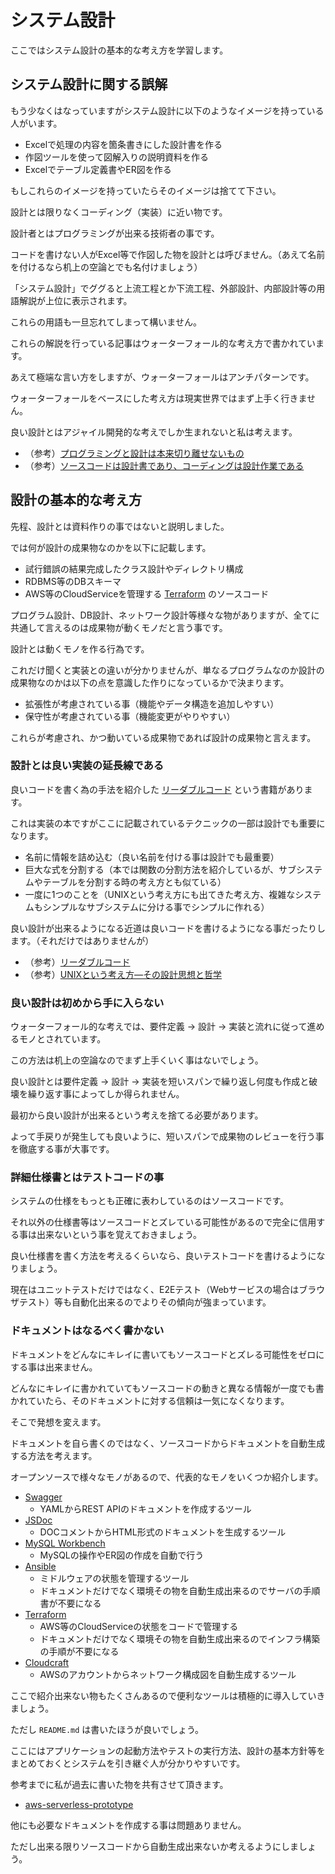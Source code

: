 # システム設計

ここではシステム設計の基本的な考え方を学習します。

## システム設計に関する誤解

もう少なくはなっていますがシステム設計に以下のようなイメージを持っている人がいます。

- Excelで処理の内容を箇条書きにした設計書を作る
- 作図ツールを使って図解入りの説明資料を作る
- Excelでテーブル定義書やER図を作る

もしこれらのイメージを持っていたらそのイメージは捨てて下さい。

設計とは限りなくコーディング（実装）に近い物です。

設計者とはプログラミングが出来る技術者の事です。

コードを書けない人がExcel等で作図した物を設計とは呼びません。（あえて名前を付けるなら机上の空論とでも名付けましょう）

「システム設計」でググると上流工程とか下流工程、外部設計、内部設計等の用語解説が上位に表示されます。

これらの用語も一旦忘れてしまって構いません。

これらの解説を行っている記事はウォーターフォール的な考え方で書かれています。

あえて極端な言い方をしますが、ウォーターフォールはアンチパターンです。

ウォーターフォールをベースにした考え方は現実世界ではまず上手く行きません。

良い設計とはアジャイル開発的な考えでしか生まれないと私は考えます。

- （参考）[プログラミングと設計は本来切り離せないもの](http://d.hatena.ne.jp/ryoasai/20101030/1288432422)
- （参考）[ソースコードは設計書であり、コーディングは設計作業である](https://qiita.com/mdstoy/items/5510f94c9ed981cfbb85)

## 設計の基本的な考え方

先程、設計とは資料作りの事ではないと説明しました。

では何が設計の成果物なのかを以下に記載します。

- 試行錯誤の結果完成したクラス設計やディレクトリ構成
- RDBMS等のDBスキーマ
- AWS等のCloudServiceを管理する [Terraform](https://www.terraform.io/) のソースコード

プログラム設計、DB設計、ネットワーク設計等様々な物がありますが、全てに共通して言えるのは成果物が動くモノだと言う事です。

設計とは動くモノを作る行為です。

これだけ聞くと実装との違いが分かりませんが、単なるプログラムなのか設計の成果物なのかは以下の点を意識した作りになっているかで決まります。

- 拡張性が考慮されている事（機能やデータ構造を追加しやすい）
- 保守性が考慮されている事（機能変更がやりやすい）

これらが考慮され、かつ動いている成果物であれば設計の成果物と言えます。

### 設計とは良い実装の延長線である

良いコードを書く為の手法を紹介した [リーダブルコード](https://www.amazon.co.jp/dp/4873115655) という書籍があります。

これは実装の本ですがここに記載されているテクニックの一部は設計でも重要になります。

- 名前に情報を詰め込む（良い名前を付ける事は設計でも最重要）
- 巨大な式を分割する（本では関数の分割方法を紹介しているが、サブシステムやテーブルを分割する時の考え方とも似ている）
- 一度に1つのことを（UNIXという考え方にも出てきた考え方、複雑なシステムもシンプルなサブシステムに分ける事でシンプルに作れる）

良い設計が出来るようになる近道は良いコードを書けるようになる事だったりします。（それだけではありませんが）

- （参考）[リーダブルコード](https://www.amazon.co.jp/dp/4873115655)
- （参考）[UNIXという考え方―その設計思想と哲学](https://www.amazon.co.jp/dp/4274064069)

### 良い設計は初めから手に入らない

ウォーターフォール的な考えでは、要件定義 → 設計 → 実装と流れに従って進めるモノとされています。

この方法は机上の空論なのでまず上手くいく事はないでしょう。

良い設計とは要件定義 → 設計 → 実装を短いスパンで繰り返し何度も作成と破壊を繰り返す事によってしか得られません。

最初から良い設計が出来るという考えを捨てる必要があります。

よって手戻りが発生しても良いように、短いスパンで成果物のレビューを行う事を徹底する事が大事です。

### 詳細仕様書とはテストコードの事

システムの仕様をもっとも正確に表わしているのはソースコードです。

それ以外の仕様書等はソースコードとズレている可能性があるので完全に信用する事は出来ないという事を覚えておきましょう。

良い仕様書を書く方法を考えるくらいなら、良いテストコードを書けるようになりましょう。

現在はユニットテストだけではなく、E2Eテスト（Webサービスの場合はブラウザテスト）等も自動化出来るのでよりその傾向が強まっています。

### ドキュメントはなるべく書かない

ドキュメントをどんなにキレイに書いてもソースコードとズレる可能性をゼロにする事は出来ません。

どんなにキレイに書かれていてもソースコードの動きと異なる情報が一度でも書かれていたら、そのドキュメントに対する信頼は一気になくなります。

そこで発想を変えます。

ドキュメントを自ら書くのではなく、ソースコードからドキュメントを自動生成する方法を考えます。

オープンソースで様々なモノがあるので、代表的なモノをいくつか紹介します。

- [Swagger](https://swagger.io/)
    - YAMLからREST APIのドキュメントを作成するツール
- [JSDoc](https://github.com/jsdoc3/jsdoc)
    - DOCコメントからHTML形式のドキュメントを生成するツール
- [MySQL Workbench](https://www.mysql.com/jp/products/workbench/)
    - MySQLの操作やER図の作成を自動で行う
- [Ansible](https://www.ansible.com/)
    - ミドルウェアの状態を管理するツール
    - ドキュメントだけでなく環境その物を自動生成出来るのでサーバの手順書が不要になる
- [Terraform](https://www.terraform.io/)
    - AWS等のCloudServiceの状態をコードで管理する
    - ドキュメントだけでなく環境その物を自動生成出来るのでインフラ構築の手順が不要になる
- [Cloudcraft](https://cloudcraft.co/)
    - AWSのアカウントからネットワーク構成図を自動生成するツール

ここで紹介出来ない物もたくさんあるので便利なツールは積極的に導入していきましょう。

ただし `README.md` は書いたほうが良いでしょう。

ここにはアプリケーションの起動方法やテストの実行方法、設計の基本方針等をまとめておくとシステムを引き継ぐ人が分かりやすいです。

参考までに私が過去に書いた物を共有させて頂きます。

- [aws-serverless-prototype](https://github.com/keitakn/aws-serverless-prototype)

他にも必要なドキュメントを作成する事は問題ありません。

ただし出来る限りソースコードから自動生成出来ないか考えるようにしましょう。
